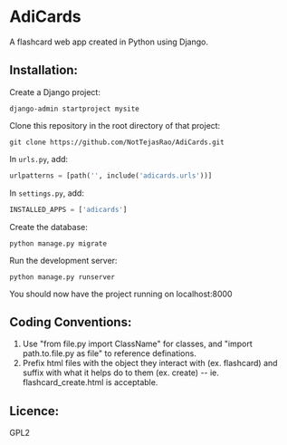 AdiCards
======
A flashcard web app created in Python using Django.

Installation:
-----------
Create a Django project:
```
django-admin startproject mysite
```

Clone this repository in the root directory of that project:
```
git clone https://github.com/NotTejasRao/AdiCards.git
```

In ```urls.py```, add:
```python
urlpatterns = [path('', include('adicards.urls'))]
```

In ```settings.py```, add:
```python
INSTALLED_APPS = ['adicards']
```

Create the database:
```
python manage.py migrate
```

Run the development server:
```
python manage.py runserver
```

You should now have the project running on localhost:8000

Coding Conventions:
-----------

1. Use "from file.py import ClassName" for classes, and "import path.to.file.py as file" to reference definations.
2. Prefix html files with the object they interact with (ex. flashcard) and suffix with what it helps do to them (ex. create) -- ie. flashcard_create.html is acceptable.

Licence:
-----------
GPL2
